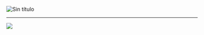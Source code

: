 ![Sin título](https://github.com/Juanies/Juanies/assets/80675013/2abcff16-1e89-4fa1-9a10-917ffe93342c)



<hr>
  <img src="https://visitcount.itsvg.in/api?id=Juanies&label=Profile%20Views&color=12&icon=0&pretty=false" />
